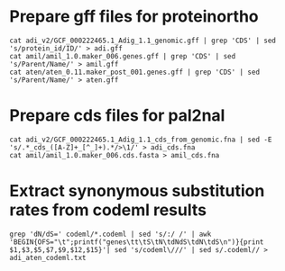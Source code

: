 # Prepare gff files for proteinortho

```
cat adi_v2/GCF_000222465.1_Adig_1.1_genomic.gff | grep 'CDS' | sed 's/protein_id/ID/' > adi.gff
cat amil/amil_1.0.maker_006.genes.gff | grep 'CDS' | sed 's/Parent/Name/' > amil.gff
cat aten/aten_0.11.maker_post_001.genes.gff | grep 'CDS' | sed 's/Parent/Name/' > aten.gff
```

# Prepare cds files for pal2nal

```
cat adi_v2/GCF_000222465.1_Adig_1.1_cds_from_genomic.fna | sed -E 's/.*_cds_([A-Z]+_[^_]+).*/>\1/' > adi_cds.fna
cat amil/amil_1.0.maker_006.cds.fasta > amil_cds.fna
```

# Extract synonymous substitution rates from codeml results 

```
grep 'dN/dS=' codeml/*.codeml | sed 's/:/ /' | awk 'BEGIN{OFS="\t";printf("genes\tt\tS\tN\tdNdS\tdN\tdS\n")}{print $1,$3,$5,$7,$9,$12,$15}'| sed 's/codeml\///' | sed s/.codeml// > adi_aten_codeml.txt 
```